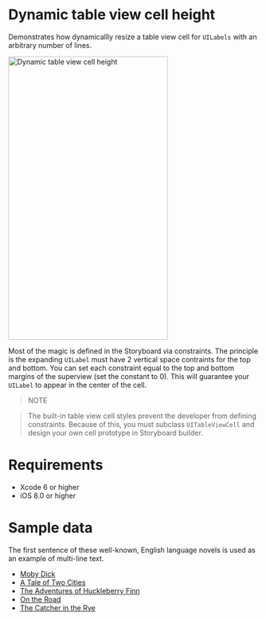 # Dynamic table view cell height
Demonstrates how dynamicallly resize a table view cell for `UILabels` with an arbitrary number of lines.

<img src="https://raw.githubusercontent.com/jkereako/dynamic-table-view-cell-height/master/example.png" alt="Dynamic table view cell height" width="320" height="568" />

Most of the magic is defined in the Storyboard via constraints. The principle is the expanding `UILabel` must have 2 vertical space contraints for the top and bottom. You can set each constraint equal to the top and bottom margins of the superview (set the constant to 0). This will guarantee your `UILabel` to appear in the center of the cell. 

>NOTE

>The built-in table view cell styles prevent the developer from defining constraints. Because of this, you must subclass `UITableViewCell` and design your own cell prototype in Storyboard builder.

# Requirements
* Xcode 6 or higher
* iOS 8.0 or higher

# Sample data
The first sentence of these well-known, English language novels is used as an example of multi-line text.

- [Moby Dick](http://www.amazon.com/Moby-Dick-Bantam-Classics-Herman-Melville/dp/0553213113)
- [A Tale of Two Cities](http://www.amazon.com/Tale-Cities-Dover-Thrift-Editions/dp/0486406512)
- [The Adventures of Huckleberry Finn](http://www.amazon.com/Adventures-Huckleberry-Finn-Mark-Twain/dp/0486280616)
- [On the Road](http://www.amazon.com/On-Road-Jack-Kerouac/dp/0140283293)
- [The Catcher in the Rye](http://www.amazon.com/The-Catcher-Rye-J-D-Salinger/dp/0316769487)
